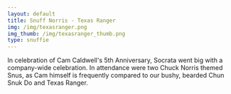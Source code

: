 ```yaml
---
layout: default
title: Snuff Norris - Texas Ranger
img: /img/texasranger.png
img_thumb: /img/texasranger_thumb.png
type: snuffie
---
```


In celebration of Cam Caldwell's 5th Anniversary, Socrata went big with a company-wide celebration. In attendance were two Chuck Norris themed Snus, as Cam himself is frequently compared to our bushy, bearded Chun Snuk Do and Texas Ranger.
